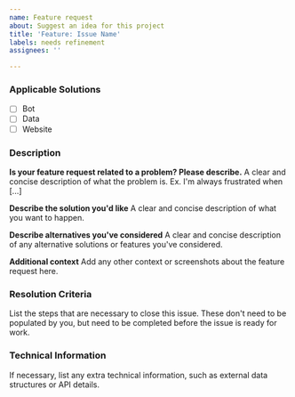 ```yaml
---
name: Feature request
about: Suggest an idea for this project
title: 'Feature: Issue Name'
labels: needs refinement
assignees: ''

---
```


### Applicable Solutions
- [ ] Bot
- [ ] Data
- [ ] Website

### Description
**Is your feature request related to a problem? Please describe.**
A clear and concise description of what the problem is. Ex. I'm always frustrated when [...]

**Describe the solution you'd like**
A clear and concise description of what you want to happen.

**Describe alternatives you've considered**
A clear and concise description of any alternative solutions or features you've considered.

**Additional context**
Add any other context or screenshots about the feature request here.

### Resolution Criteria
List the steps that are necessary to close this issue. These don't need to be populated by you, but need to be completed before the issue is ready for work.

### Technical Information
If necessary, list any extra technical information, such as external data structures or API details.
